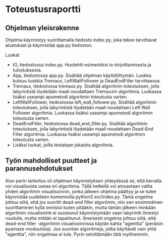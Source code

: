 # Toteustusraportti

## Ohjelman yleisrakenne

Ohjelma käynnistyy suorittamalla tiedosto index.py, joka tekee tarvittavat alustukset ja käynnistää app.py tiedoston.

Luokat
- IO, tiedostossa index.py. Huolehtii esimerkiksi io-kirjoittamisesta ja tulostuksesta.
- App, tiedostossa app.py. Sisältää ohjelman käyttöliittymän. Luokka kutsuu luokkia Tremaux, LeftWallFollower ja DeadEndFiller tarvittaessa.
- Tremaux, tiedostossa tremaux.py. Sisältää algoritmin toteutuksen, jolla labyrintistä löydetään maali noudattaen Trémauxin algoritmia. Luokassa lisäksi useampi apumetodi algoritmin toteutusta varten.
- LeftWallFollower, tiedostossa left_wall_follower.py. Sisältää algoritmin toteutuksen, jolla labyrintistä löydetään maali noudattaen Left Wall Follower algoritmia. Luokassa lisäksi useampi apumetodi algoritmin toteutusta varten.
- DeadEndFiller, tiedostossa dead_end_filler.py. Sisältää algoritmin toteutuksen, jolla labyrintistä löydetään maali noudattaen Dead-End Filler algoritmia. Luokassa lisäksi useampi apumetodi algoritmin toteutusta varten.
- Lisäksi luokat, joilla testataan jokaista algoritmia.

## Työn mahdolliset puutteet ja parannusehdotukset

Alun perin tarkoitus oli ohjelman käynnistyksen yhteydessä se, että kerralla voi visualisoida useaa eri algoritmia. Tällä hetkellä voi ainoastaan valita
yhden algoritmin visualisoinnin, jonka jälkeen ohjelma päättyy ja se tulee käynnistää uudelleen komennolla python3 src/index.py. Tämä ongelma johtuu siitä,
että jos suoritti dead-end filler algoritmin, niin sen ensimmäinen suorittaminen kyllä onnistui kuten pitääkin, mutta tämän jälkeen minkään algoritmin visualisointi ei suostunut käynnistymään vaan labyrintti ilmestyi ruudulle, mutta mitään ei tapahtunut. Ilmeisesti ongelma johtuu siitä, että dead-end filler -algoritmin visualisoinnissa käytän kahta "agenttia" (peräisin pyamaze-moduulista). Jos suoritan algoritmeja, jotka käyttävät vain yhtä "agenttia", niin ongelmaa ei tule. Pyrin selvittämään tätä myöhemmin.
